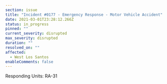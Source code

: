 ```yaml
---
section: issue
title: "Incident #0177 - Emergency Response - Motor Vehicle Accident"
date: 2021-03-01T23:28:12.266Z
status: in_progress
pinned: ""
current_severity: disrupted
max_severity: disrupted
duration: ""
resolved_on: ""
affected:
  - West Los Santos
enableComments: false
---
```

Responding Units: RA-31